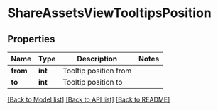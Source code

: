 # ShareAssetsViewTooltipsPosition

## Properties
Name | Type | Description | Notes
------------ | ------------- | ------------- | -------------
**from** | **int** | Tooltip position from | 
**to** | **int** | Tooltip position to | 

[[Back to Model list]](../README.md#documentation-for-models) [[Back to API list]](../README.md#documentation-for-api-endpoints) [[Back to README]](../README.md)


